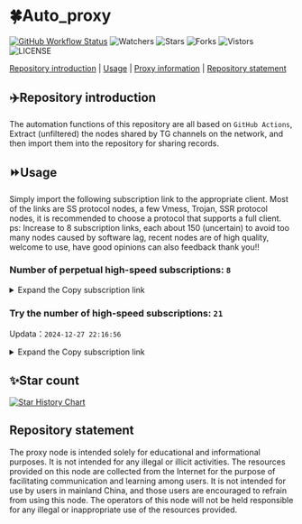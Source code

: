 # 🍀Auto_proxy
[![GitHub Workflow Status](https://img.shields.io/github/actions/workflow/status/PangTouY00/Auto_proxy/main.yml?branch=main)](https://github.com/PangTouY00/Auto_proxy/actions/workflows/main.yml?branch=main) 
![Watchers](https://img.shields.io/github/watchers/w1770946466/Auto_proxy) ![Stars](https://img.shields.io/github/stars/PangTouY00/Auto_proxy) ![Forks](https://img.shields.io/github/forks/w1770946466/Auto_proxy) ![Vistors](https://visitor-badge.laobi.icu/badge?page_id=PangTouY00.Auto_proxy) ![LICENSE](https://img.shields.io/badge/license-CC%20BY--SA%204.0-green.svg)

[Repository introduction](https://github.com/PangTouY00/Auto_proxy#Repositoryintroduction) | [Usage](https://github.com/PangTouY00/Auto_proxy#Usage) | [Proxy information](https://github.com/PangTouY00/Auto_proxy#Proxyinformation) | [Repository statement](https://github.com/PangTouY00/Auto_proxy#Repositorystatement)

## ✈️Repository introduction
The automation functions of this repository are all based on `GitHub Actions`,
Extract (unfiltered) the nodes shared by TG channels on the network, and then import them into the repository for sharing records.

## ⏩Usage
Simply import the following subscription link to the appropriate client. Most of the links are SS protocol nodes, a few Vmess, Trojan, SSR protocol nodes, it is recommended to choose a protocol that supports a full client.
ps: Increase to 8 subscription links, each about 150 (uncertain) to avoid too many nodes caused by software lag, recent nodes are of high quality, welcome to use, have good opinions can also feedback thank you!!

### Number of perpetual high-speed subscriptions: `8`

<details>
  <summary>Expand the Copy subscription link</summary>

  
- [Multiprotocol Base64 encoding](https://raw.githubusercontent.com/PangTouY00/Auto_proxy/main/Long_term_subscription1)
`https://raw.githubusercontent.com/PangTouY00/Auto_proxy/main/Long_term_subscription_num`
`Total number of merge nodes: 779`

- [Multiprotocol Base64 encoding](https://raw.githubusercontent.com/PangTouY00/Auto_proxy/main/Long_term_subscription1)
`https://raw.githubusercontent.com/PangTouY00/Auto_proxy/main/Long_term_subscription1`
`Total number of merge nodes: 98`

- [Multiprotocol Base64 encoding](https://raw.githubusercontent.com/PangTouY00/Auto_proxy/main/Long_term_subscription2)
`https://raw.githubusercontent.com/PangTouY00/Auto_proxy/main/Long_term_subscription2`
`Total number of merge nodes: 98`

- [Multiprotocol Base64 encoding](https://raw.githubusercontent.com/PangTouY00/Auto_proxy/main/Long_term_subscription3)
`https://raw.githubusercontent.com/PangTouY00/Auto_proxy/main/Long_term_subscription3`
`Total number of merge nodes: 98`

- [Multiprotocol Base64 encoding](https://raw.githubusercontent.com/PangTouY00/Auto_proxy/main/Long_term_subscription4)
`https://raw.githubusercontent.com/PangTouY00/Auto_proxy/main/Long_term_subscription4`
`Total number of merge nodes: 98`

- [Multiprotocol Base64 encoding](https://raw.githubusercontent.comPangTouY00/Auto_proxy/main/Long_term_subscription5)
`https://raw.githubusercontent.com/PangTouY00/Auto_proxy/main/Long_term_subscription5`
`Total number of merge nodes: 98`

- [Multiprotocol Base64 encoding](https://raw.githubusercontent.com/PangTouY00/Auto_proxy/main/Long_term_subscription6)
`https://raw.githubusercontent.com/PangTouY00/Auto_proxy/main/Long_term_subscription6`
`Total number of merge nodes: 98`

- [Multiprotocol Base64 encoding](https://raw.githubusercontent.com/PangTouY00/Auto_proxy/main/Long_term_subscription7)
`https://raw.githubusercontent.com/PangTouY00/Auto_proxy/main/Long_term_subscription7`
`Total number of merge nodes: 98`

- [Multiprotocol Base64 encoding](https://raw.githubusercontent.com/PangTouY00/Auto_proxy/main/Long_term_subscription8)
`https://raw.githubusercontent.com/PangTouY00/Auto_proxy/main/Long_term_subscription8`
`Total number of merge nodes: 93`

- [Clash subscription](https://raw.githubusercontent.com/PangTouY00/Auto_proxy/main/Long_term_subscription2.yaml)
`https://raw.githubusercontent.com/PangTouY00/Auto_proxy/main/Long_term_subscription1.yaml`


- [Clash subscription](https://raw.githubusercontent.com/PangTouY00/Auto_proxy/main/Long_term_subscription2.yaml)
`https://raw.githubusercontent.com/PangTouY00/Auto_proxy/main/Long_term_subscription2.yaml`


- [Clash subscription](https://raw.githubusercontent.com/PangTouY00/Auto_proxy/main/Long_term_subscription3.yaml)
`https://raw.githubusercontent.com/PangTouY00/Auto_proxy/main/Long_term_subscription3.yaml`
  
</details>

### Try the number of high-speed subscriptions: `21`
Updata：`2024-12-27 22:16:56`


<details>
  <summary>Expand the Copy subscription link</summary>  



































































































































































































































































































































































































































































































































































































































































































































































































































































































































































































































































































































































































































































































































































































































































































































































































































































































































































































































































































































































































































































































































































































































































































































































































































































































































































































































































































































































































































































































































































































































































































































































































































































































































































































































































































































































































































































































































































































































































































































































































































































































































































































































































































































































































































































































































































































































































































































































































































































































































































































































































































































































































































































































































































































































































































































































































































































































































































































































































































































































































































































































































































































































































































































































































































































































































































































































































































































































































































































































































































































































































































































































































































































































































































































































































































































































































































































































































































































































































































































































































































































































































































































































































































































































































































































































































































































































































































































































































































































































































































































































































































































































































































































































































































































































































































































































































































































































































































































































































































































































































































































































































































































































































































































































































































































































































































































































































































































































































































































































































































































































































































































































































































































































































































































































































































































































































































































































































































































































































































































































































































































































































































































































































































































































































































































































































































































































































































































































































































































































































































































































































































































































































































































































































































































































































































































































































































































































































































































































































































































































































































































































































































































































































































































































































































































































































































































































































































































































































































































































































































































































































































































































































































































































































































































































































































































































































































































































































































































































































































































































































































































































































































































































































































































































































































































































































































































































































































































































































































































































































































































































































































































































































































































































































































































































































































































































































































































































































































































































































































































































































































































































































































































































































































>Trial subscription：
`https://ch.louwangzhiyu.xyz/api/v1/client/subscribe?token=52a97059103ea8eb1277e33811fb0fac`




>Trial subscription：
`https://www.kuaidog010.top/api/v1/client/subscribe?token=1a3105a988f6ac6bdb9af43a259b8946`




>Trial subscription：
`https://needss.link/api/v1/client/subscribe?token=e85404a2bc34452cd7172562cc929f1b`




>Trial subscription：
`https://vt.louwangzhiyu.xyz/api/v1/client/subscribe?token=1710cb9f5996ede45f53ddec887acb81`




>Trial subscription：
`https://v2rayshare.githubrowcontent.com/2024/12/20241227.txt`




>Trial subscription：
`https://lanmaoyun.icu/api/v1/client/subscribe?token=d581ca34046b98a9aec410aeeb142093`




>Trial subscription：
`https://qingyun.zybs.eu.org/api/v1/client/subscribe?token=874435d54e5e292cac9f3ba68649712b`




>Trial subscription：
`https://dashuai.us/api/v1/client/subscribe?token=6fa14b47b66566554748f347b1a5225c`




>Trial subscription：
`https://a.aik88.top/api/v1/client/subscribe?token=135a0e1f3f970e079a396608e057e5a4`




>Trial subscription：
`https://nodefree.githubrowcontent.com/2024/12/20241227.txt`




>Trial subscription：
`https://sq9xy6.cpminig.com/api/v1/client/subscribe?token=4eb52cf9a00a50033c99454f77ab2c5f`




>Trial subscription：
`https://vpn.sudatech.store/api/v1/client/subscribe?token=7b5e5b7a3d8987974f0bf72d3b186d25`




>Trial subscription：
`https://xueyejiasu.com/api/v1/client/subscribe?token=2b0c76d4c7b0f844c50a289954f6bbe1`




>Trial subscription：
`https://www.kuaidog009.top/api/v1/client/subscribe?token=0a97682f860efc71148312f6d2205b92`




>Trial subscription：
`https://sulink.pro/api/v1/client/subscribe?token=1816d31145073594c8b88af45fa7f8c4`




>Trial subscription：
`https://www.kuaidog006.top/api/v1/client/subscribe?token=0eea6588130548caaa3c9b844599d69d`




>Trial subscription：
`https://hy-2.com/api/v1/client/subscribe?token=7e701f209fb4a38c4602bb62f800d3e1`




>Trial subscription：
`https://super.quicklinkapp.top/api/v1/client/subscribe?token=fa403436844928824583b32abcf509ca`




>Trial subscription：
`https://abyssvpn.com/api/v1/client/subscribe?token=ea3289fd2f92675e25c626374561a369`




>Trial subscription：
`https://dl.vfkum.website/api/v1/client/subscribe?token=a32e6aa11d0e63941cec2b65eda05073`




>Trial subscription：
`https://fs.v2rayse.com/share/20241227/pgv8zvunqr.txt`



</details>

## ✨Star count
[![Star History Chart](https://api.star-history.com/svg?repos=PangTouY00/Auto_proxy&type=Date)](https://star-history.com/#w1770946466/Auto_proxy&Date)



## Repository statement
The proxy node is intended solely for educational and informational purposes. It is not intended for any illegal or illicit activities. The resources provided on this node are collected from the Internet for the purpose of facilitating communication and learning among users. It is not intended for use by users in mainland China, and those users are encouraged to refrain from using this node. The operators of this node will not be held responsible for any illegal or inappropriate use of the resources provided.
